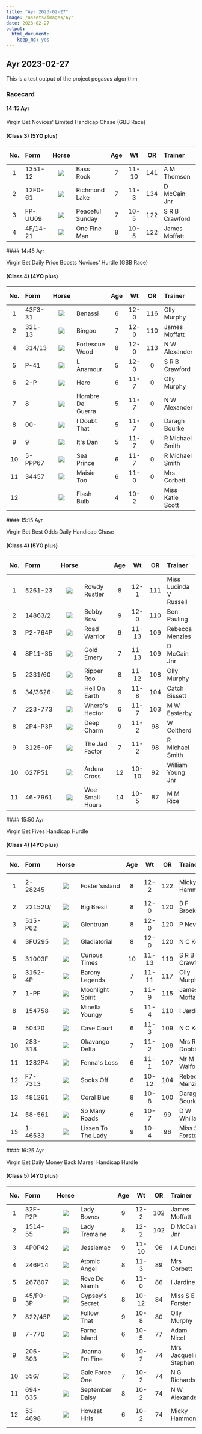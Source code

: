 ```yaml
---
title: "Ayr 2023-02-27"
image: /assets/images/Ayr
date: 2023-02-27 
output:
  html_document:
    keep_md: yes
---
```





## Ayr 2023-02-27

This is a test output of the project pegasus algorithm

### Racecard 
<div class="card-body">



####  14:15 Ayr 

Virgin Bet Novices' Limited Handicap Chase (GBB Race) 

#### (Class 3) (5YO plus) 

<table class="racecard table table-hover" style="width: auto !important; margin-left: auto; margin-right: auto;">
 <thead>
  <tr>
   <th style="text-align:center;"> No. </th>
   <th style="text-align:left;"> Form </th>
   <th style="text-align:center;"> Horse </th>
   <th style="text-align:left;">  </th>
   <th style="text-align:center;"> Age </th>
   <th style="text-align:center;"> Wt </th>
   <th style="text-align:center;"> OR </th>
   <th style="text-align:left;"> Trainer </th>
   <th style="text-align:left;"> Jockey </th>
   <th style="text-align:center;"> VDW </th>
   <th style="text-align:center;"> Alt VDW </th>
   <th style="text-align:left;"> Pred Score </th>
   <th style="text-align:center;"> Predicted Position </th>
   <th style="text-align:center;"> Win % </th>
  </tr>
 </thead>
<tbody>
  <tr>
   <td style="text-align:center;width: 65px; "> 1 </td>
   <td style="text-align:left;"> 1351-12 </td>
   <td style="text-align:center;width: 40px; ">  <html><body><img src="https://www.attheraces.com/images/silks/20230227/20230227ayr141501.png?v=2"></body></html>
</td>
   <td style="text-align:left;"> Bass Rock </td>
   <td style="text-align:center;"> 7 </td>
   <td style="text-align:center;"> 11-10 </td>
   <td style="text-align:center;"> 141 </td>
   <td style="text-align:left;"> A M Thomson </td>
   <td style="text-align:left;"> Ryan Mania </td>
   <td style="text-align:center;"> 4 </td>
   <td style="text-align:center;"> 0.58 </td>
   <td style="text-align:left;"> -1.346 </td>
   <td style="text-align:center;"> 3 </td>
   <td style="text-align:center;"> 0.01 </td>
  </tr>
  <tr>
   <td style="text-align:center;width: 65px; "> 2 </td>
   <td style="text-align:left;"> 12F0-61 </td>
   <td style="text-align:center;width: 40px; ">  <html><body><img src="https://www.attheraces.com/images/silks/20230227/20230227ayr141502.png?v=2"></body></html>
</td>
   <td style="text-align:left;"> Richmond Lake </td>
   <td style="text-align:center;"> 7 </td>
   <td style="text-align:center;"> 11-3 </td>
   <td style="text-align:center;"> 134 </td>
   <td style="text-align:left;"> D McCain Jnr </td>
   <td style="text-align:left;"> B S Hughes </td>
   <td style="text-align:center;"> 17 </td>
   <td style="text-align:center;"> 1.46 </td>
   <td style="text-align:left;"> -0.372 </td>
   <td style="text-align:center;"> 4 </td>
   <td style="text-align:center;"> 0.23 </td>
  </tr>
  <tr>
   <td style="text-align:center;width: 65px; "> 3 </td>
   <td style="text-align:left;"> FP-UU09 </td>
   <td style="text-align:center;width: 40px; ">  <html><body><img src="https://www.attheraces.com/images/silks/20230227/20230227ayr141503.png?v=2"></body></html>
</td>
   <td style="text-align:left;"> Peaceful Sunday </td>
   <td style="text-align:center;"> 7 </td>
   <td style="text-align:center;"> 10-5 </td>
   <td style="text-align:center;"> 122 </td>
   <td style="text-align:left;"> S R B Crawford </td>
   <td style="text-align:left;"> Sam Ewing </td>
   <td style="text-align:center;"> 29 </td>
   <td style="text-align:center;"> 4.24 </td>
   <td style="text-align:left;"> -1.529 </td>
   <td style="text-align:center;"> 2 </td>
   <td style="text-align:center;"> 0.36 </td>
  </tr>
  <tr>
   <td style="text-align:center;width: 65px; "> 4 </td>
   <td style="text-align:left;"> 4F/14-21 </td>
   <td style="text-align:center;width: 40px; ">  <html><body><img src="https://www.attheraces.com/images/silks/20230227/20230227ayr141504.png?v=2"></body></html>
</td>
   <td style="text-align:left;"> One Fine Man </td>
   <td style="text-align:center;"> 8 </td>
   <td style="text-align:center;"> 10-5 </td>
   <td style="text-align:center;"> 122 </td>
   <td style="text-align:left;"> James Moffatt </td>
   <td style="text-align:left;"> Charlotte Jones </td>
   <td style="text-align:center;"> 7 </td>
   <td style="text-align:center;"> 0.90 </td>
   <td style="text-align:left;"> -1.618 </td>
   <td style="text-align:center;"> 1 </td>
   <td style="text-align:center;"> 0.40 </td>
  </tr>
</tbody>
</table>
####  14:45 Ayr 

Virgin Bet Daily Price Boosts Novices' Hurdle (GBB Race) 

#### (Class 4) (4YO plus) 

<table class="racecard table table-hover" style="width: auto !important; margin-left: auto; margin-right: auto;">
 <thead>
  <tr>
   <th style="text-align:center;"> No. </th>
   <th style="text-align:left;"> Form </th>
   <th style="text-align:center;"> Horse </th>
   <th style="text-align:left;">  </th>
   <th style="text-align:center;"> Age </th>
   <th style="text-align:center;"> Wt </th>
   <th style="text-align:center;"> OR </th>
   <th style="text-align:left;"> Trainer </th>
   <th style="text-align:left;"> Jockey </th>
   <th style="text-align:center;"> VDW </th>
   <th style="text-align:center;"> Alt VDW </th>
   <th style="text-align:left;"> Pred Score </th>
   <th style="text-align:center;"> Predicted Position </th>
   <th style="text-align:center;"> Win % </th>
  </tr>
 </thead>
<tbody>
  <tr>
   <td style="text-align:center;width: 65px; "> 1 </td>
   <td style="text-align:left;"> 43F3-31 </td>
   <td style="text-align:center;width: 40px; ">  <html><body><img src="https://www.attheraces.com/images/silks/20230227/20230227ayr144501.png?v=2"></body></html>
</td>
   <td style="text-align:left;"> Benassi </td>
   <td style="text-align:center;"> 6 </td>
   <td style="text-align:center;"> 12-0 </td>
   <td style="text-align:center;"> 116 </td>
   <td style="text-align:left;"> Olly Murphy </td>
   <td style="text-align:left;"> Fergus Gregory </td>
   <td style="text-align:center;"> 7 </td>
   <td style="text-align:center;"> 4.89 </td>
   <td style="text-align:left;"> -4.012 </td>
   <td style="text-align:center;"> 1 </td>
   <td style="text-align:center;"> 0.59 </td>
  </tr>
  <tr>
   <td style="text-align:center;width: 65px; "> 2 </td>
   <td style="text-align:left;"> 321-13 </td>
   <td style="text-align:center;width: 40px; ">  <html><body><img src="https://www.attheraces.com/images/silks/20230227/20230227ayr144502.png?v=2"></body></html>
</td>
   <td style="text-align:left;"> Bingoo </td>
   <td style="text-align:center;"> 7 </td>
   <td style="text-align:center;"> 12-0 </td>
   <td style="text-align:center;"> 110 </td>
   <td style="text-align:left;"> James Moffatt </td>
   <td style="text-align:left;"> Charlotte Jones </td>
   <td style="text-align:center;"> 5 </td>
   <td style="text-align:center;"> 1.30 </td>
   <td style="text-align:left;"> -3.582 </td>
   <td style="text-align:center;"> 2 </td>
   <td style="text-align:center;"> 0.29 </td>
  </tr>
  <tr>
   <td style="text-align:center;width: 65px; "> 4 </td>
   <td style="text-align:left;"> 314/13 </td>
   <td style="text-align:center;width: 40px; ">  <html><body><img src="https://www.attheraces.com/images/silks/20230227/20230227ayr144504.png?v=2"></body></html>
</td>
   <td style="text-align:left;"> Fortescue Wood </td>
   <td style="text-align:center;"> 8 </td>
   <td style="text-align:center;"> 12-0 </td>
   <td style="text-align:center;"> 113 </td>
   <td style="text-align:left;"> N W Alexander </td>
   <td style="text-align:left;"> Bruce Lynn </td>
   <td style="text-align:center;"> 8 </td>
   <td style="text-align:center;"> 2.06 </td>
   <td style="text-align:left;"> -2.352 </td>
   <td style="text-align:center;"> 7 </td>
   <td style="text-align:center;"> 0.00 </td>
  </tr>
  <tr>
   <td style="text-align:center;width: 65px; "> 5 </td>
   <td style="text-align:left;"> P-41 </td>
   <td style="text-align:center;width: 40px; ">  <html><body><img src="https://www.attheraces.com/images/silks/20230227/20230227ayr144505.png?v=2"></body></html>
</td>
   <td style="text-align:left;"> L Anamour </td>
   <td style="text-align:center;"> 5 </td>
   <td style="text-align:center;"> 12-0 </td>
   <td style="text-align:center;"> 0 </td>
   <td style="text-align:left;"> S R B Crawford </td>
   <td style="text-align:left;"> D A Jacob </td>
   <td style="text-align:center;"> 15 </td>
   <td style="text-align:center;"> 8.40 </td>
   <td style="text-align:left;"> -3.288 </td>
   <td style="text-align:center;"> 3 </td>
   <td style="text-align:center;"> 0.09 </td>
  </tr>
  <tr>
   <td style="text-align:center;width: 65px; "> 6 </td>
   <td style="text-align:left;"> 2-P </td>
   <td style="text-align:center;width: 40px; ">  <html><body><img src="https://www.attheraces.com/images/silks/20230227/20230227ayr144506.png?v=2"></body></html>
</td>
   <td style="text-align:left;"> Hero </td>
   <td style="text-align:center;"> 6 </td>
   <td style="text-align:center;"> 11-7 </td>
   <td style="text-align:center;"> 0 </td>
   <td style="text-align:left;"> Olly Murphy </td>
   <td style="text-align:left;"> S Bowen </td>
   <td style="text-align:center;"> 18 </td>
   <td style="text-align:center;"> 4.03 </td>
   <td style="text-align:left;"> -3.127 </td>
   <td style="text-align:center;"> 4 </td>
   <td style="text-align:center;"> 0.00 </td>
  </tr>
  <tr>
   <td style="text-align:center;width: 65px; "> 7 </td>
   <td style="text-align:left;"> 8 </td>
   <td style="text-align:center;width: 40px; ">  <html><body><img src="https://www.attheraces.com/images/silks/20230227/20230227ayr144507.png?v=2"></body></html>
</td>
   <td style="text-align:left;"> Hombre De Guerra </td>
   <td style="text-align:center;"> 5 </td>
   <td style="text-align:center;"> 11-7 </td>
   <td style="text-align:center;"> 0 </td>
   <td style="text-align:left;"> N W Alexander </td>
   <td style="text-align:left;"> C O'Farrell </td>
   <td style="text-align:center;"> 24 </td>
   <td style="text-align:center;"> 3.67 </td>
   <td style="text-align:left;"> -1.367 </td>
   <td style="text-align:center;"> 10 </td>
   <td style="text-align:center;"> 0.00 </td>
  </tr>
  <tr>
   <td style="text-align:center;width: 65px; "> 8 </td>
   <td style="text-align:left;"> 00- </td>
   <td style="text-align:center;width: 40px; ">  <html><body><img src="https://www.attheraces.com/images/silks/20230227/20230227ayr144508.png?v=2"></body></html>
</td>
   <td style="text-align:left;"> I Doubt That </td>
   <td style="text-align:center;"> 5 </td>
   <td style="text-align:center;"> 11-7 </td>
   <td style="text-align:center;"> 0 </td>
   <td style="text-align:left;"> Daragh Bourke </td>
   <td style="text-align:left;"> Craig Nichol </td>
   <td style="text-align:center;"> 30 </td>
   <td style="text-align:center;"> 2.76 </td>
   <td style="text-align:left;"> -2.725 </td>
   <td style="text-align:center;"> 5 </td>
   <td style="text-align:center;"> 0.00 </td>
  </tr>
  <tr>
   <td style="text-align:center;width: 65px; "> 9 </td>
   <td style="text-align:left;"> 9 </td>
   <td style="text-align:center;width: 40px; ">  <html><body><img src="https://www.attheraces.com/images/silks/20230227/20230227ayr144509.png?v=2"></body></html>
</td>
   <td style="text-align:left;"> It's Dan </td>
   <td style="text-align:center;"> 5 </td>
   <td style="text-align:center;"> 11-7 </td>
   <td style="text-align:center;"> 0 </td>
   <td style="text-align:left;"> R Michael Smith </td>
   <td style="text-align:left;"> Ryan Mania </td>
   <td style="text-align:center;"> 27 </td>
   <td style="text-align:center;"> 3.41 </td>
   <td style="text-align:left;"> -2.606 </td>
   <td style="text-align:center;"> 6 </td>
   <td style="text-align:center;"> 0.03 </td>
  </tr>
  <tr>
   <td style="text-align:center;width: 65px; "> 10 </td>
   <td style="text-align:left;"> 5-PPP67 </td>
   <td style="text-align:center;width: 40px; ">  <html><body><img src="https://www.attheraces.com/images/silks/20230227/20230227ayr144510.png?v=2"></body></html>
</td>
   <td style="text-align:left;"> Sea Prince </td>
   <td style="text-align:center;"> 6 </td>
   <td style="text-align:center;"> 11-7 </td>
   <td style="text-align:center;"> 0 </td>
   <td style="text-align:left;"> R Michael Smith </td>
   <td style="text-align:left;"> William Shanahan </td>
   <td style="text-align:center;"> 23 </td>
   <td style="text-align:center;"> 16.79 </td>
   <td style="text-align:left;"> -1.777 </td>
   <td style="text-align:center;"> 8 </td>
   <td style="text-align:center;"> 0.00 </td>
  </tr>
  <tr>
   <td style="text-align:center;width: 65px; "> 11 </td>
   <td style="text-align:left;"> 34457 </td>
   <td style="text-align:center;width: 40px; ">  <html><body><img src="https://www.attheraces.com/images/silks/20230227/20230227ayr144511.png?v=2"></body></html>
</td>
   <td style="text-align:left;"> Maisie Too </td>
   <td style="text-align:center;"> 6 </td>
   <td style="text-align:center;"> 11-0 </td>
   <td style="text-align:center;"> 0 </td>
   <td style="text-align:left;"> Mrs Corbett </td>
   <td style="text-align:left;"> D B Hurst </td>
   <td style="text-align:center;"> 16 </td>
   <td style="text-align:center;"> 4.81 </td>
   <td style="text-align:left;"> -1.468 </td>
   <td style="text-align:center;"> 9 </td>
   <td style="text-align:center;"> 0.00 </td>
  </tr>
  <tr>
   <td style="text-align:center;width: 65px; "> 12 </td>
   <td style="text-align:left;">  </td>
   <td style="text-align:center;width: 40px; ">  <html><body><img src="https://www.attheraces.com/images/silks/20230227/20230227ayr144512.png?v=2"></body></html>
</td>
   <td style="text-align:left;"> Flash Bulb </td>
   <td style="text-align:center;"> 4 </td>
   <td style="text-align:center;"> 10-2 </td>
   <td style="text-align:center;"> 0 </td>
   <td style="text-align:left;"> Miss Katie Scott </td>
   <td style="text-align:left;"> S Mulqueen </td>
   <td style="text-align:center;"> 100 </td>
   <td style="text-align:center;"> 3.12 </td>
   <td style="text-align:left;"> -0.930 </td>
   <td style="text-align:center;"> 11 </td>
   <td style="text-align:center;"> 0.00 </td>
  </tr>
</tbody>
</table>
####  15:15 Ayr 

Virgin Bet Best Odds Daily Handicap Chase 

#### (Class 4) (5YO plus) 

<table class="racecard table table-hover" style="width: auto !important; margin-left: auto; margin-right: auto;">
 <thead>
  <tr>
   <th style="text-align:center;"> No. </th>
   <th style="text-align:left;"> Form </th>
   <th style="text-align:center;"> Horse </th>
   <th style="text-align:left;">  </th>
   <th style="text-align:center;"> Age </th>
   <th style="text-align:center;"> Wt </th>
   <th style="text-align:center;"> OR </th>
   <th style="text-align:left;"> Trainer </th>
   <th style="text-align:left;"> Jockey </th>
   <th style="text-align:center;"> VDW </th>
   <th style="text-align:center;"> Alt VDW </th>
   <th style="text-align:left;"> Pred Score </th>
   <th style="text-align:center;"> Predicted Position </th>
   <th style="text-align:center;"> Win % </th>
  </tr>
 </thead>
<tbody>
  <tr>
   <td style="text-align:center;width: 65px; "> 1 </td>
   <td style="text-align:left;"> 5261-23 </td>
   <td style="text-align:center;width: 40px; ">  <html><body><img src="https://www.attheraces.com/images/silks/20230227/20230227ayr151501.png?v=2"></body></html>
</td>
   <td style="text-align:left;"> Rowdy Rustler </td>
   <td style="text-align:center;"> 8 </td>
   <td style="text-align:center;"> 12-1 </td>
   <td style="text-align:center;"> 111 </td>
   <td style="text-align:left;"> Miss Lucinda V Russell </td>
   <td style="text-align:left;"> D R Fox </td>
   <td style="text-align:center;"> 6 </td>
   <td style="text-align:center;"> 0.99 </td>
   <td style="text-align:left;"> -1.458 </td>
   <td style="text-align:center;"> 7 </td>
   <td style="text-align:center;"> 0.10 </td>
  </tr>
  <tr>
   <td style="text-align:center;width: 65px; "> 2 </td>
   <td style="text-align:left;"> 14863/2 </td>
   <td style="text-align:center;width: 40px; ">  <html><body><img src="https://www.attheraces.com/images/silks/20230227/20230227ayr151502.png?v=2"></body></html>
</td>
   <td style="text-align:left;"> Bobby Bow </td>
   <td style="text-align:center;"> 9 </td>
   <td style="text-align:center;"> 12-0 </td>
   <td style="text-align:center;"> 110 </td>
   <td style="text-align:left;"> Ben Pauling </td>
   <td style="text-align:left;"> Luca Morgan </td>
   <td style="text-align:center;"> 11 </td>
   <td style="text-align:center;"> 2.91 </td>
   <td style="text-align:left;"> -1.147 </td>
   <td style="text-align:center;"> 8 </td>
   <td style="text-align:center;"> 0.11 </td>
  </tr>
  <tr>
   <td style="text-align:center;width: 65px; "> 3 </td>
   <td style="text-align:left;"> P2-764P </td>
   <td style="text-align:center;width: 40px; ">  <html><body><img src="https://www.attheraces.com/images/silks/20230227/20230227ayr151503.png?v=2"></body></html>
</td>
   <td style="text-align:left;"> Road Warrior </td>
   <td style="text-align:center;"> 9 </td>
   <td style="text-align:center;"> 11-13 </td>
   <td style="text-align:center;"> 109 </td>
   <td style="text-align:left;"> Rebecca Menzies </td>
   <td style="text-align:left;"> Ross Chapman </td>
   <td style="text-align:center;"> 20 </td>
   <td style="text-align:center;"> 2.08 </td>
   <td style="text-align:left;"> -0.732 </td>
   <td style="text-align:center;"> 9 </td>
   <td style="text-align:center;"> 0.00 </td>
  </tr>
  <tr>
   <td style="text-align:center;width: 65px; "> 4 </td>
   <td style="text-align:left;"> 8P11-35 </td>
   <td style="text-align:center;width: 40px; ">  <html><body><img src="https://www.attheraces.com/images/silks/20230227/20230227ayr151504.png?v=2"></body></html>
</td>
   <td style="text-align:left;"> Gold Emery </td>
   <td style="text-align:center;"> 7 </td>
   <td style="text-align:center;"> 11-13 </td>
   <td style="text-align:center;"> 109 </td>
   <td style="text-align:left;"> D McCain Jnr </td>
   <td style="text-align:left;"> B S Hughes </td>
   <td style="text-align:center;"> 9 </td>
   <td style="text-align:center;"> 1.56 </td>
   <td style="text-align:left;"> -1.580 </td>
   <td style="text-align:center;"> 6 </td>
   <td style="text-align:center;"> 0.00 </td>
  </tr>
  <tr>
   <td style="text-align:center;width: 65px; "> 5 </td>
   <td style="text-align:left;"> 2331/60 </td>
   <td style="text-align:center;width: 40px; ">  <html><body><img src="https://www.attheraces.com/images/silks/20230227/20230227ayr151505.png?v=2"></body></html>
</td>
   <td style="text-align:left;"> Ripper Roo </td>
   <td style="text-align:center;"> 8 </td>
   <td style="text-align:center;"> 11-12 </td>
   <td style="text-align:center;"> 108 </td>
   <td style="text-align:left;"> Olly Murphy </td>
   <td style="text-align:left;"> S Bowen </td>
   <td style="text-align:center;"> 17 </td>
   <td style="text-align:center;"> 2.17 </td>
   <td style="text-align:left;"> -1.828 </td>
   <td style="text-align:center;"> 4 </td>
   <td style="text-align:center;"> 0.45 </td>
  </tr>
  <tr>
   <td style="text-align:center;width: 65px; "> 6 </td>
   <td style="text-align:left;"> 34/3626- </td>
   <td style="text-align:center;width: 40px; ">  <html><body><img src="https://www.attheraces.com/images/silks/20230227/20230227ayr151506.png?v=2"></body></html>
</td>
   <td style="text-align:left;"> Hell On Earth </td>
   <td style="text-align:center;"> 9 </td>
   <td style="text-align:center;"> 11-8 </td>
   <td style="text-align:center;"> 104 </td>
   <td style="text-align:left;"> Catch Bissett </td>
   <td style="text-align:left;"> Bruce Lynn </td>
   <td style="text-align:center;"> 14 </td>
   <td style="text-align:center;"> 9.06 </td>
   <td style="text-align:left;"> 0.244 </td>
   <td style="text-align:center;"> 11 </td>
   <td style="text-align:center;"> 0.00 </td>
  </tr>
  <tr>
   <td style="text-align:center;width: 65px; "> 7 </td>
   <td style="text-align:left;"> 223-773 </td>
   <td style="text-align:center;width: 40px; ">  <html><body><img src="https://www.attheraces.com/images/silks/20230227/20230227ayr151507.png?v=2"></body></html>
</td>
   <td style="text-align:left;"> Where's Hector </td>
   <td style="text-align:center;"> 6 </td>
   <td style="text-align:center;"> 11-7 </td>
   <td style="text-align:center;"> 103 </td>
   <td style="text-align:left;"> M W Easterby </td>
   <td style="text-align:left;"> C O'Farrell </td>
   <td style="text-align:center;"> 17 </td>
   <td style="text-align:center;"> 4.27 </td>
   <td style="text-align:left;"> -2.413 </td>
   <td style="text-align:center;"> 2 </td>
   <td style="text-align:center;"> 0.12 </td>
  </tr>
  <tr>
   <td style="text-align:center;width: 65px; "> 8 </td>
   <td style="text-align:left;"> 2P4-P3P </td>
   <td style="text-align:center;width: 40px; ">  <html><body><img src="https://www.attheraces.com/images/silks/20230227/20230227ayr151508.png?v=2"></body></html>
</td>
   <td style="text-align:left;"> Deep Charm </td>
   <td style="text-align:center;"> 9 </td>
   <td style="text-align:center;"> 11-2 </td>
   <td style="text-align:center;"> 98 </td>
   <td style="text-align:left;"> W Coltherd </td>
   <td style="text-align:left;"> Sam Coltherd </td>
   <td style="text-align:center;"> 23 </td>
   <td style="text-align:center;"> 3.74 </td>
   <td style="text-align:left;"> -1.611 </td>
   <td style="text-align:center;"> 5 </td>
   <td style="text-align:center;"> 0.00 </td>
  </tr>
  <tr>
   <td style="text-align:center;width: 65px; "> 9 </td>
   <td style="text-align:left;"> 3125-0F </td>
   <td style="text-align:center;width: 40px; ">  <html><body><img src="https://www.attheraces.com/images/silks/20230227/20230227ayr151509.png?v=2"></body></html>
</td>
   <td style="text-align:left;"> The Jad Factor </td>
   <td style="text-align:center;"> 7 </td>
   <td style="text-align:center;"> 11-2 </td>
   <td style="text-align:center;"> 98 </td>
   <td style="text-align:left;"> R Michael Smith </td>
   <td style="text-align:left;"> Ryan Mania </td>
   <td style="text-align:center;"> 25 </td>
   <td style="text-align:center;"> 8.18 </td>
   <td style="text-align:left;"> -3.311 </td>
   <td style="text-align:center;"> 1 </td>
   <td style="text-align:center;"> 0.21 </td>
  </tr>
  <tr>
   <td style="text-align:center;width: 65px; "> 10 </td>
   <td style="text-align:left;"> 627P51 </td>
   <td style="text-align:center;width: 40px; ">  <html><body><img src="https://www.attheraces.com/images/silks/20230227/20230227ayr151510.png?v=2"></body></html>
</td>
   <td style="text-align:left;"> Ardera Cross </td>
   <td style="text-align:center;"> 12 </td>
   <td style="text-align:center;"> 10-10 </td>
   <td style="text-align:center;"> 92 </td>
   <td style="text-align:left;"> William Young Jnr </td>
   <td style="text-align:left;"> Sean Quinlan </td>
   <td style="text-align:center;"> 16 </td>
   <td style="text-align:center;"> 3.63 </td>
   <td style="text-align:left;"> -0.277 </td>
   <td style="text-align:center;"> 10 </td>
   <td style="text-align:center;"> 0.01 </td>
  </tr>
  <tr>
   <td style="text-align:center;width: 65px; "> 11 </td>
   <td style="text-align:left;"> 46-7961 </td>
   <td style="text-align:center;width: 40px; ">  <html><body><img src="https://www.attheraces.com/images/silks/20230227/20230227ayr151511.png?v=2"></body></html>
</td>
   <td style="text-align:left;"> Wee Small Hours </td>
   <td style="text-align:center;"> 14 </td>
   <td style="text-align:center;"> 10-5 </td>
   <td style="text-align:center;"> 87 </td>
   <td style="text-align:left;"> M M Rice </td>
   <td style="text-align:left;"> Jonathon Bewley </td>
   <td style="text-align:center;"> 16 </td>
   <td style="text-align:center;"> 3.07 </td>
   <td style="text-align:left;"> -2.147 </td>
   <td style="text-align:center;"> 3 </td>
   <td style="text-align:center;"> 0.00 </td>
  </tr>
</tbody>
</table>
####  15:50 Ayr 

Virgin Bet Fives Handicap Hurdle 

#### (Class 4) (4YO plus) 

<table class="racecard table table-hover" style="width: auto !important; margin-left: auto; margin-right: auto;">
 <thead>
  <tr>
   <th style="text-align:center;"> No. </th>
   <th style="text-align:left;"> Form </th>
   <th style="text-align:center;"> Horse </th>
   <th style="text-align:left;">  </th>
   <th style="text-align:center;"> Age </th>
   <th style="text-align:center;"> Wt </th>
   <th style="text-align:center;"> OR </th>
   <th style="text-align:left;"> Trainer </th>
   <th style="text-align:left;"> Jockey </th>
   <th style="text-align:center;"> VDW </th>
   <th style="text-align:center;"> Alt VDW </th>
   <th style="text-align:left;"> Pred Score </th>
   <th style="text-align:center;"> Predicted Position </th>
   <th style="text-align:center;"> Win % </th>
  </tr>
 </thead>
<tbody>
  <tr>
   <td style="text-align:center;width: 65px; "> 1 </td>
   <td style="text-align:left;"> 2-28245 </td>
   <td style="text-align:center;width: 40px; ">  <html><body><img src="https://www.attheraces.com/images/silks/20230227/20230227ayr155001.png?v=2"></body></html>
</td>
   <td style="text-align:left;"> Foster'sisland </td>
   <td style="text-align:center;"> 8 </td>
   <td style="text-align:center;"> 12-2 </td>
   <td style="text-align:center;"> 122 </td>
   <td style="text-align:left;"> Micky Hammond </td>
   <td style="text-align:left;"> Joshua Thompson (10) </td>
   <td style="text-align:center;"> 11 </td>
   <td style="text-align:center;"> 1.33 </td>
   <td style="text-align:left;"> -1.443 </td>
   <td style="text-align:center;"> 9 </td>
   <td style="text-align:center;"> 0.00 </td>
  </tr>
  <tr>
   <td style="text-align:center;width: 65px; "> 2 </td>
   <td style="text-align:left;"> 22152U/ </td>
   <td style="text-align:center;width: 40px; ">  <html><body><img src="https://www.attheraces.com/images/silks/20230227/20230227ayr155002.png?v=2"></body></html>
</td>
   <td style="text-align:left;"> Big Bresil </td>
   <td style="text-align:center;"> 8 </td>
   <td style="text-align:center;"> 12-0 </td>
   <td style="text-align:center;"> 120 </td>
   <td style="text-align:left;"> B F Brookhouse </td>
   <td style="text-align:left;"> Jack Quinlan </td>
   <td style="text-align:center;"> 17 </td>
   <td style="text-align:center;"> 8.52 </td>
   <td style="text-align:left;"> 0.784 </td>
   <td style="text-align:center;"> 15 </td>
   <td style="text-align:center;"> 0.00 </td>
  </tr>
  <tr>
   <td style="text-align:center;width: 65px; "> 3 </td>
   <td style="text-align:left;"> 515-P62 </td>
   <td style="text-align:center;width: 40px; ">  <html><body><img src="https://www.attheraces.com/images/silks/20230227/20230227ayr155003.png?v=2"></body></html>
</td>
   <td style="text-align:left;"> Glentruan </td>
   <td style="text-align:center;"> 8 </td>
   <td style="text-align:center;"> 12-0 </td>
   <td style="text-align:center;"> 120 </td>
   <td style="text-align:left;"> P Neville </td>
   <td style="text-align:left;"> G Sheehan </td>
   <td style="text-align:center;"> 18 </td>
   <td style="text-align:center;"> 2.94 </td>
   <td style="text-align:left;"> -1.178 </td>
   <td style="text-align:center;"> 10 </td>
   <td style="text-align:center;"> 0.00 </td>
  </tr>
  <tr>
   <td style="text-align:center;width: 65px; "> 4 </td>
   <td style="text-align:left;"> 3FU295 </td>
   <td style="text-align:center;width: 40px; ">  <html><body><img src="https://www.attheraces.com/images/silks/20230227/20230227ayr155004.png?v=2"></body></html>
</td>
   <td style="text-align:left;"> Gladiatorial </td>
   <td style="text-align:center;"> 8 </td>
   <td style="text-align:center;"> 12-0 </td>
   <td style="text-align:center;"> 120 </td>
   <td style="text-align:left;"> N C Kelly </td>
   <td style="text-align:left;"> Mr O McGill </td>
   <td style="text-align:center;"> 16 </td>
   <td style="text-align:center;"> 2.66 </td>
   <td style="text-align:left;"> -0.118 </td>
   <td style="text-align:center;"> 13 </td>
   <td style="text-align:center;"> 0.00 </td>
  </tr>
  <tr>
   <td style="text-align:center;width: 65px; "> 5 </td>
   <td style="text-align:left;"> 31003F </td>
   <td style="text-align:center;width: 40px; ">  <html><body><img src="https://www.attheraces.com/images/silks/20230227/20230227ayr155005.png?v=2"></body></html>
</td>
   <td style="text-align:left;"> Curious Times </td>
   <td style="text-align:center;"> 10 </td>
   <td style="text-align:center;"> 11-13 </td>
   <td style="text-align:center;"> 119 </td>
   <td style="text-align:left;"> S R B Crawford </td>
   <td style="text-align:left;"> Sam Ewing </td>
   <td style="text-align:center;"> 23 </td>
   <td style="text-align:center;"> 2.06 </td>
   <td style="text-align:left;"> -0.281 </td>
   <td style="text-align:center;"> 12 </td>
   <td style="text-align:center;"> 0.01 </td>
  </tr>
  <tr>
   <td style="text-align:center;width: 65px; "> 6 </td>
   <td style="text-align:left;"> 3162-4P </td>
   <td style="text-align:center;width: 40px; ">  <html><body><img src="https://www.attheraces.com/images/silks/20230227/20230227ayr155006.png?v=2"></body></html>
</td>
   <td style="text-align:left;"> Barony Legends </td>
   <td style="text-align:center;"> 7 </td>
   <td style="text-align:center;"> 11-11 </td>
   <td style="text-align:center;"> 117 </td>
   <td style="text-align:left;"> Olly Murphy </td>
   <td style="text-align:left;"> S Bowen </td>
   <td style="text-align:center;"> 16 </td>
   <td style="text-align:center;"> 1.97 </td>
   <td style="text-align:left;"> -1.764 </td>
   <td style="text-align:center;"> 5 </td>
   <td style="text-align:center;"> 0.03 </td>
  </tr>
  <tr>
   <td style="text-align:center;width: 65px; "> 7 </td>
   <td style="text-align:left;"> 1-PF </td>
   <td style="text-align:center;width: 40px; ">  <html><body><img src="https://www.attheraces.com/images/silks/20230227/20230227ayr155007.png?v=2"></body></html>
</td>
   <td style="text-align:left;"> Moonlight Spirit </td>
   <td style="text-align:center;"> 7 </td>
   <td style="text-align:center;"> 11-9 </td>
   <td style="text-align:center;"> 115 </td>
   <td style="text-align:left;"> James Moffatt </td>
   <td style="text-align:left;"> Charlotte Jones </td>
   <td style="text-align:center;"> 21 </td>
   <td style="text-align:center;"> 2.28 </td>
   <td style="text-align:left;"> -2.513 </td>
   <td style="text-align:center;"> 3 </td>
   <td style="text-align:center;"> 0.00 </td>
  </tr>
  <tr>
   <td style="text-align:center;width: 65px; "> 8 </td>
   <td style="text-align:left;"> 154758 </td>
   <td style="text-align:center;width: 40px; ">  <html><body><img src="https://www.attheraces.com/images/silks/20230227/20230227ayr155008.png?v=2"></body></html>
</td>
   <td style="text-align:left;"> Minella Youngy </td>
   <td style="text-align:center;"> 5 </td>
   <td style="text-align:center;"> 11-4 </td>
   <td style="text-align:center;"> 110 </td>
   <td style="text-align:left;"> I Jardine </td>
   <td style="text-align:left;"> Nathan Moscrop </td>
   <td style="text-align:center;"> 20 </td>
   <td style="text-align:center;"> 4.31 </td>
   <td style="text-align:left;"> -1.661 </td>
   <td style="text-align:center;"> 6 </td>
   <td style="text-align:center;"> 0.00 </td>
  </tr>
  <tr>
   <td style="text-align:center;width: 65px; "> 9 </td>
   <td style="text-align:left;"> 50420 </td>
   <td style="text-align:center;width: 40px; ">  <html><body><img src="https://www.attheraces.com/images/silks/20230227/20230227ayr155009.png?v=2"></body></html>
</td>
   <td style="text-align:left;"> Cave Court </td>
   <td style="text-align:center;"> 6 </td>
   <td style="text-align:center;"> 11-3 </td>
   <td style="text-align:center;"> 109 </td>
   <td style="text-align:left;"> N C Kelly </td>
   <td style="text-align:left;"> D A Jacob </td>
   <td style="text-align:center;"> 16 </td>
   <td style="text-align:center;"> 5.68 </td>
   <td style="text-align:left;"> -1.538 </td>
   <td style="text-align:center;"> 8 </td>
   <td style="text-align:center;"> 0.12 </td>
  </tr>
  <tr>
   <td style="text-align:center;width: 65px; "> 10 </td>
   <td style="text-align:left;"> 283-318 </td>
   <td style="text-align:center;width: 40px; ">  <html><body><img src="https://www.attheraces.com/images/silks/20230227/20230227ayr155010.png?v=2"></body></html>
</td>
   <td style="text-align:left;"> Okavango Delta </td>
   <td style="text-align:center;"> 7 </td>
   <td style="text-align:center;"> 11-2 </td>
   <td style="text-align:center;"> 108 </td>
   <td style="text-align:left;"> Mrs R Dobbin </td>
   <td style="text-align:left;"> Dylan Johnston </td>
   <td style="text-align:center;"> 12 </td>
   <td style="text-align:center;"> 2.74 </td>
   <td style="text-align:left;"> -1.607 </td>
   <td style="text-align:center;"> 7 </td>
   <td style="text-align:center;"> 0.02 </td>
  </tr>
  <tr>
   <td style="text-align:center;width: 65px; "> 11 </td>
   <td style="text-align:left;"> 1282P4 </td>
   <td style="text-align:center;width: 40px; ">  <html><body><img src="https://www.attheraces.com/images/silks/20230227/20230227ayr155011.png?v=2"></body></html>
</td>
   <td style="text-align:left;"> Fenna's Loss </td>
   <td style="text-align:center;"> 6 </td>
   <td style="text-align:center;"> 11-1 </td>
   <td style="text-align:center;"> 107 </td>
   <td style="text-align:left;"> Mr M T Walford </td>
   <td style="text-align:left;"> Jamie Hamilton </td>
   <td style="text-align:center;"> 16 </td>
   <td style="text-align:center;"> 4.31 </td>
   <td style="text-align:left;"> -3.165 </td>
   <td style="text-align:center;"> 2 </td>
   <td style="text-align:center;"> 0.70 </td>
  </tr>
  <tr>
   <td style="text-align:center;width: 65px; "> 12 </td>
   <td style="text-align:left;"> F7-7313 </td>
   <td style="text-align:center;width: 40px; ">  <html><body><img src="https://www.attheraces.com/images/silks/20230227/20230227ayr155012.png?v=2"></body></html>
</td>
   <td style="text-align:left;"> Socks Off </td>
   <td style="text-align:center;"> 6 </td>
   <td style="text-align:center;"> 10-12 </td>
   <td style="text-align:center;"> 104 </td>
   <td style="text-align:left;"> Rebecca Menzies </td>
   <td style="text-align:left;"> Aaron Anderson </td>
   <td style="text-align:center;"> 7 </td>
   <td style="text-align:center;"> 1.56 </td>
   <td style="text-align:left;"> -2.203 </td>
   <td style="text-align:center;"> 4 </td>
   <td style="text-align:center;"> 0.00 </td>
  </tr>
  <tr>
   <td style="text-align:center;width: 65px; "> 13 </td>
   <td style="text-align:left;"> 481261 </td>
   <td style="text-align:center;width: 40px; ">  <html><body><img src="https://www.attheraces.com/images/silks/20230227/20230227ayr155013.png?v=2"></body></html>
</td>
   <td style="text-align:left;"> Coral Blue </td>
   <td style="text-align:center;"> 8 </td>
   <td style="text-align:center;"> 10-8 </td>
   <td style="text-align:center;"> 100 </td>
   <td style="text-align:left;"> Daragh Bourke </td>
   <td style="text-align:left;"> B S Hughes </td>
   <td style="text-align:center;"> 9 </td>
   <td style="text-align:center;"> 2.08 </td>
   <td style="text-align:left;"> -0.445 </td>
   <td style="text-align:center;"> 11 </td>
   <td style="text-align:center;"> 0.00 </td>
  </tr>
  <tr>
   <td style="text-align:center;width: 65px; "> 14 </td>
   <td style="text-align:left;"> 58-561 </td>
   <td style="text-align:center;width: 40px; ">  <html><body><img src="https://www.attheraces.com/images/silks/20230227/20230227ayr155014.png?v=2"></body></html>
</td>
   <td style="text-align:left;"> So Many Roads </td>
   <td style="text-align:center;"> 6 </td>
   <td style="text-align:center;"> 10-7 </td>
   <td style="text-align:center;"> 99 </td>
   <td style="text-align:left;"> D W Whillans </td>
   <td style="text-align:left;"> Craig Nichol </td>
   <td style="text-align:center;"> 12 </td>
   <td style="text-align:center;"> 2.54 </td>
   <td style="text-align:left;"> -0.075 </td>
   <td style="text-align:center;"> 14 </td>
   <td style="text-align:center;"> 0.00 </td>
  </tr>
  <tr>
   <td style="text-align:center;width: 65px; "> 15 </td>
   <td style="text-align:left;"> 1-46533 </td>
   <td style="text-align:center;width: 40px; ">  <html><body><img src="https://www.attheraces.com/images/silks/20230227/20230227ayr155015.png?v=2"></body></html>
</td>
   <td style="text-align:left;"> Lissen To The Lady </td>
   <td style="text-align:center;"> 9 </td>
   <td style="text-align:center;"> 10-4 </td>
   <td style="text-align:center;"> 96 </td>
   <td style="text-align:left;"> Miss S E Forster </td>
   <td style="text-align:left;"> P W Wadge </td>
   <td style="text-align:center;"> 11 </td>
   <td style="text-align:center;"> 2.12 </td>
   <td style="text-align:left;"> -3.630 </td>
   <td style="text-align:center;"> 1 </td>
   <td style="text-align:center;"> 0.12 </td>
  </tr>
</tbody>
</table>
####  16:25 Ayr 

Virgin Bet Daily Money Back Mares' Handicap Hurdle 

#### (Class 5) (4YO plus) 

<table class="racecard table table-hover" style="width: auto !important; margin-left: auto; margin-right: auto;">
 <thead>
  <tr>
   <th style="text-align:center;"> No. </th>
   <th style="text-align:left;"> Form </th>
   <th style="text-align:center;"> Horse </th>
   <th style="text-align:left;">  </th>
   <th style="text-align:center;"> Age </th>
   <th style="text-align:center;"> Wt </th>
   <th style="text-align:center;"> OR </th>
   <th style="text-align:left;"> Trainer </th>
   <th style="text-align:left;"> Jockey </th>
   <th style="text-align:center;"> VDW </th>
   <th style="text-align:center;"> Alt VDW </th>
   <th style="text-align:left;"> Pred Score </th>
   <th style="text-align:center;"> Predicted Position </th>
   <th style="text-align:center;"> Win % </th>
  </tr>
 </thead>
<tbody>
  <tr>
   <td style="text-align:center;width: 65px; "> 1 </td>
   <td style="text-align:left;"> 32F-P2P </td>
   <td style="text-align:center;width: 40px; ">  <html><body><img src="https://www.attheraces.com/images/silks/20230227/20230227ayr162501.png?v=2"></body></html>
</td>
   <td style="text-align:left;"> Lady Bowes </td>
   <td style="text-align:center;"> 9 </td>
   <td style="text-align:center;"> 12-2 </td>
   <td style="text-align:center;"> 102 </td>
   <td style="text-align:left;"> James Moffatt </td>
   <td style="text-align:left;"> William Shanahan </td>
   <td style="text-align:center;"> 22 </td>
   <td style="text-align:center;"> 3.96 </td>
   <td style="text-align:left;"> -1.697 </td>
   <td style="text-align:center;"> 8 </td>
   <td style="text-align:center;"> 0.00 </td>
  </tr>
  <tr>
   <td style="text-align:center;width: 65px; "> 2 </td>
   <td style="text-align:left;"> 1514-55 </td>
   <td style="text-align:center;width: 40px; ">  <html><body><img src="https://www.attheraces.com/images/silks/20230227/20230227ayr162502.png?v=2"></body></html>
</td>
   <td style="text-align:left;"> Lady Tremaine </td>
   <td style="text-align:center;"> 8 </td>
   <td style="text-align:center;"> 12-2 </td>
   <td style="text-align:center;"> 102 </td>
   <td style="text-align:left;"> D McCain Jnr </td>
   <td style="text-align:left;"> Charlie Maggs (10) </td>
   <td style="text-align:center;"> 14 </td>
   <td style="text-align:center;"> 2.35 </td>
   <td style="text-align:left;"> -1.045 </td>
   <td style="text-align:center;"> 12 </td>
   <td style="text-align:center;"> 0.00 </td>
  </tr>
  <tr>
   <td style="text-align:center;width: 65px; "> 3 </td>
   <td style="text-align:left;"> 4P0P42 </td>
   <td style="text-align:center;width: 40px; ">  <html><body><img src="https://www.attheraces.com/images/silks/20230227/20230227ayr162503.png?v=2"></body></html>
</td>
   <td style="text-align:left;"> Jessiemac </td>
   <td style="text-align:center;"> 9 </td>
   <td style="text-align:center;"> 11-10 </td>
   <td style="text-align:center;"> 96 </td>
   <td style="text-align:left;"> I A Duncan </td>
   <td style="text-align:left;"> P W Wadge </td>
   <td style="text-align:center;"> 16 </td>
   <td style="text-align:center;"> 3.62 </td>
   <td style="text-align:left;"> -1.367 </td>
   <td style="text-align:center;"> 10 </td>
   <td style="text-align:center;"> 0.00 </td>
  </tr>
  <tr>
   <td style="text-align:center;width: 65px; "> 4 </td>
   <td style="text-align:left;"> 246P14 </td>
   <td style="text-align:center;width: 40px; ">  <html><body><img src="https://www.attheraces.com/images/silks/20230227/20230227ayr162504.png?v=2"></body></html>
</td>
   <td style="text-align:left;"> Atomic Angel </td>
   <td style="text-align:center;"> 8 </td>
   <td style="text-align:center;"> 11-3 </td>
   <td style="text-align:center;"> 89 </td>
   <td style="text-align:left;"> Mrs Corbett </td>
   <td style="text-align:left;"> Sam Coltherd </td>
   <td style="text-align:center;"> 15 </td>
   <td style="text-align:center;"> 3.88 </td>
   <td style="text-align:left;"> -1.054 </td>
   <td style="text-align:center;"> 11 </td>
   <td style="text-align:center;"> 0.00 </td>
  </tr>
  <tr>
   <td style="text-align:center;width: 65px; "> 5 </td>
   <td style="text-align:left;"> 267807 </td>
   <td style="text-align:center;width: 40px; ">  <html><body><img src="https://www.attheraces.com/images/silks/20230227/20230227ayr162505.png?v=2"></body></html>
</td>
   <td style="text-align:left;"> Reve De Niamh </td>
   <td style="text-align:center;"> 6 </td>
   <td style="text-align:center;"> 11-0 </td>
   <td style="text-align:center;"> 86 </td>
   <td style="text-align:left;"> I Jardine </td>
   <td style="text-align:left;"> Dylan Johnston </td>
   <td style="text-align:center;"> 25 </td>
   <td style="text-align:center;"> 6.13 </td>
   <td style="text-align:left;"> -3.666 </td>
   <td style="text-align:center;"> 3 </td>
   <td style="text-align:center;"> 0.07 </td>
  </tr>
  <tr>
   <td style="text-align:center;width: 65px; "> 6 </td>
   <td style="text-align:left;"> 45/P0-3P </td>
   <td style="text-align:center;width: 40px; ">  <html><body><img src="https://www.attheraces.com/images/silks/20230227/20230227ayr162506.png?v=2"></body></html>
</td>
   <td style="text-align:left;"> Gypsey's Secret </td>
   <td style="text-align:center;"> 8 </td>
   <td style="text-align:center;"> 10-12 </td>
   <td style="text-align:center;"> 84 </td>
   <td style="text-align:left;"> Miss S E Forster </td>
   <td style="text-align:left;"> S Mulqueen </td>
   <td style="text-align:center;"> 23 </td>
   <td style="text-align:center;"> 4.32 </td>
   <td style="text-align:left;"> -4.277 </td>
   <td style="text-align:center;"> 1 </td>
   <td style="text-align:center;"> 0.29 </td>
  </tr>
  <tr>
   <td style="text-align:center;width: 65px; "> 7 </td>
   <td style="text-align:left;"> 822/45P </td>
   <td style="text-align:center;width: 40px; ">  <html><body><img src="https://www.attheraces.com/images/silks/20230227/20230227ayr162507.png?v=2"></body></html>
</td>
   <td style="text-align:left;"> Follow That </td>
   <td style="text-align:center;"> 9 </td>
   <td style="text-align:center;"> 10-8 </td>
   <td style="text-align:center;"> 80 </td>
   <td style="text-align:left;"> Olly Murphy </td>
   <td style="text-align:left;"> S Bowen </td>
   <td style="text-align:center;"> 19 </td>
   <td style="text-align:center;"> 5.56 </td>
   <td style="text-align:left;"> -2.992 </td>
   <td style="text-align:center;"> 4 </td>
   <td style="text-align:center;"> 0.00 </td>
  </tr>
  <tr>
   <td style="text-align:center;width: 65px; "> 8 </td>
   <td style="text-align:left;"> 7-770 </td>
   <td style="text-align:center;width: 40px; ">  <html><body><img src="https://www.attheraces.com/images/silks/20230227/20230227ayr162508.png?v=2"></body></html>
</td>
   <td style="text-align:left;"> Farne Island </td>
   <td style="text-align:center;"> 6 </td>
   <td style="text-align:center;"> 10-5 </td>
   <td style="text-align:center;"> 77 </td>
   <td style="text-align:left;"> Adam Nicol </td>
   <td style="text-align:left;"> Craig Nichol </td>
   <td style="text-align:center;"> 24 </td>
   <td style="text-align:center;"> 6.73 </td>
   <td style="text-align:left;"> -4.147 </td>
   <td style="text-align:center;"> 2 </td>
   <td style="text-align:center;"> 0.63 </td>
  </tr>
  <tr>
   <td style="text-align:center;width: 65px; "> 9 </td>
   <td style="text-align:left;"> 206-303 </td>
   <td style="text-align:center;width: 40px; ">  <html><body><img src="https://www.attheraces.com/images/silks/20230227/20230227ayr162509.png?v=2"></body></html>
</td>
   <td style="text-align:left;"> Joanna I'm Fine </td>
   <td style="text-align:center;"> 6 </td>
   <td style="text-align:center;"> 10-2 </td>
   <td style="text-align:center;"> 74 </td>
   <td style="text-align:left;"> Mrs Jacqueline Stephen </td>
   <td style="text-align:left;"> Alexander Thorne </td>
   <td style="text-align:center;"> 16 </td>
   <td style="text-align:center;"> 0.00 </td>
   <td style="text-align:left;"> -1.588 </td>
   <td style="text-align:center;"> 9 </td>
   <td style="text-align:center;"> 0.00 </td>
  </tr>
  <tr>
   <td style="text-align:center;width: 65px; "> 10 </td>
   <td style="text-align:left;"> 556/ </td>
   <td style="text-align:center;width: 40px; ">  <html><body><img src="https://www.attheraces.com/images/silks/20230227/20230227ayr162510.png?v=2"></body></html>
</td>
   <td style="text-align:left;"> Gale Force One </td>
   <td style="text-align:center;"> 7 </td>
   <td style="text-align:center;"> 10-2 </td>
   <td style="text-align:center;"> 74 </td>
   <td style="text-align:left;"> N G Richards </td>
   <td style="text-align:left;"> Danny McMenamin </td>
   <td style="text-align:center;"> 16 </td>
   <td style="text-align:center;"> 3.61 </td>
   <td style="text-align:left;"> -2.372 </td>
   <td style="text-align:center;"> 6 </td>
   <td style="text-align:center;"> 0.00 </td>
  </tr>
  <tr>
   <td style="text-align:center;width: 65px; "> 11 </td>
   <td style="text-align:left;"> 694-635 </td>
   <td style="text-align:center;width: 40px; ">  <html><body><img src="https://www.attheraces.com/images/silks/20230227/20230227ayr162511.png?v=2"></body></html>
</td>
   <td style="text-align:left;"> September Daisy </td>
   <td style="text-align:center;"> 8 </td>
   <td style="text-align:center;"> 10-2 </td>
   <td style="text-align:center;"> 74 </td>
   <td style="text-align:left;"> N W Alexander </td>
   <td style="text-align:left;"> Bruce Lynn </td>
   <td style="text-align:center;"> 14 </td>
   <td style="text-align:center;"> 3.47 </td>
   <td style="text-align:left;"> -2.865 </td>
   <td style="text-align:center;"> 5 </td>
   <td style="text-align:center;"> 0.01 </td>
  </tr>
  <tr>
   <td style="text-align:center;width: 65px; "> 12 </td>
   <td style="text-align:left;"> 53-4698 </td>
   <td style="text-align:center;width: 40px; ">  <html><body><img src="https://www.attheraces.com/images/silks/20230227/20230227ayr162512.png?v=2"></body></html>
</td>
   <td style="text-align:left;"> Howzat Hiris </td>
   <td style="text-align:center;"> 6 </td>
   <td style="text-align:center;"> 10-2 </td>
   <td style="text-align:center;"> 74 </td>
   <td style="text-align:left;"> Micky Hammond </td>
   <td style="text-align:left;"> Joshua Thompson (10) </td>
   <td style="text-align:center;"> 23 </td>
   <td style="text-align:center;"> 6.23 </td>
   <td style="text-align:left;"> -1.882 </td>
   <td style="text-align:center;"> 7 </td>
   <td style="text-align:center;"> 0.00 </td>
  </tr>
</tbody>
</table>


 
